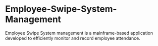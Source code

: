 # Employee-Swipe-System-Management
Employee Swipe System management is a mainframe-based application developed to efficiently monitor and record employee attendance.
